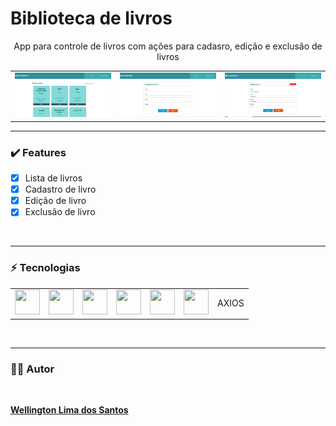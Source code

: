 # Biblioteca de livros
<p align="center">App para controle de livros com ações para cadasro, edição e exclusão de livros</p>
<p align="center">
<div align="center">
 <table>
 <tr>
  <td><img src="https://github.com/wellington-lima/biblioteca/blob/fc4536ef5d9ca5a988bdc10ad9f199cedc255a37/frontend/src/img/index.png" width="400px" /></td>
  <td><img src="https://github.com/wellington-lima/biblioteca/blob/fc4536ef5d9ca5a988bdc10ad9f199cedc255a37/frontend/src/img/save.png" width="400" /></td>
  <td><img src="https://github.com/wellington-lima/biblioteca/blob/fc4536ef5d9ca5a988bdc10ad9f199cedc255a37/frontend/src/img/update.png" width="400" /></td>
 </tr>
</table>

</div>
</p>
<hr>

### :heavy_check_mark: Features
- [x] Lista de livros
- [x] Cadastro de livro
- [x] Edição de livro
- [x] Exclusão de livro
<br>
<hr>

### ⚡ Tecnologias
<table>
 <tr>
  <td><img src="https://cdn.jsdelivr.net/gh/devicons/devicon/icons/html5/html5-plain-wordmark.svg" width="40" height="40"/></td>
  <td><img src="https://cdn.jsdelivr.net/gh/devicons/devicon/icons/css3/css3-plain-wordmark.svg" width="40" height="40"/></td>
  <td><img src="https://cdn.jsdelivr.net/gh/devicons/devicon/icons/typescript/typescript-original.svg" width="40" height="40"/></td>
  <td><img src="https://cdn.jsdelivr.net/gh/devicons/devicon/icons/react/react-original-wordmark.svg" width="40" height="40"/></td>
  <td><img src="https://cdn.jsdelivr.net/gh/devicons/devicon/icons/nodejs/nodejs-original.svg" width="40" height="40"/></td>
  <td><img src="https://cdn.jsdelivr.net/gh/devicons/devicon/icons/express/express-original-wordmark.svg" width="40" height="40"/></td>
  <td>AXIOS</td>
 </tr>
</table>
<br>
<hr>

### :technologist: Autor
<a href="https://github.com/wellington-lima">
 <img style="border-radius: 50%;" src="https://avatars.githubusercontent.com/u/11821851?v=4" width="100px;" alt=""/>
 <br />
 <p><b>Wellington Lima dos Santos</b></sub></a> <a href="https://github.com/wellington-lima" title="GitHub"></a></p>
